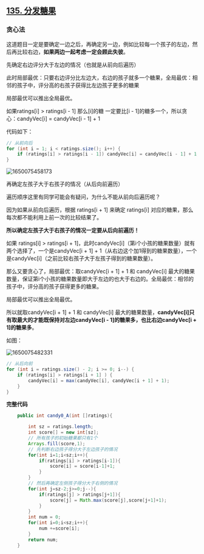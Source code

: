 ## [135. 分发糖果](https://leetcode-cn.com/problems/candy/)

### 贪心法

这道题目一定是要确定一边之后，再确定另一边，例如比较每一个孩子的左边，然后再比较右边，**如果两边一起考虑一定会顾此失彼**。

先确定右边评分大于左边的情况（也就是从前向后遍历）

此时局部最优：只要右边评分比左边大，右边的孩子就多一个糖果，全局最优：相邻的孩子中，评分高的右孩子获得比左边孩子更多的糖果

局部最优可以推出全局最优。

如果ratings[i] > ratings[i - 1] 那么[i]的糖 一定要比[i - 1]的糖多一个，所以贪心：candyVec[i] = candyVec[i - 1] + 1

代码如下：

~~~java
// 从前向后
for (int i = 1; i < ratings.size(); i++) {
    if (ratings[i] > ratings[i - 1]) candyVec[i] = candyVec[i - 1] + 1;
}
~~~

![1650075458173](https://tprzfbucket.oss-cn-beijing.aliyuncs.com/hadoop/202204/16/101738-887330.png)

再确定左孩子大于右孩子的情况（从后向前遍历）

遍历顺序这里有同学可能会有疑问，为什么不能从前向后遍历呢？

因为如果从前向后遍历，根据 ratings[i + 1] 来确定 ratings[i] 对应的糖果，那么每次都不能利用上前一次的比较结果了。

**所以确定左孩子大于右孩子的情况一定要从后向前遍历！**

如果 ratings[i] > ratings[i + 1]，此时candyVec[i]（第i个小孩的糖果数量）就有两个选择了，一个是candyVec[i + 1] + 1（从右边这个加1得到的糖果数量），一个是candyVec[i]（之前比较右孩子大于左孩子得到的糖果数量）。

那么又要贪心了，局部最优：取candyVec[i + 1] + 1 和 candyVec[i] 最大的糖果数量，保证第i个小孩的糖果数量即大于左边的也大于右边的。全局最优：相邻的孩子中，评分高的孩子获得更多的糖果。

局部最优可以推出全局最优。

所以就取candyVec[i + 1] + 1 和 candyVec[i] 最大的糖果数量，**candyVec[i]只有取最大的才能既保持对左边candyVec[i - 1]的糖果多，也比右边candyVec[i + 1]的糖果多**。

如图：  

![1650075482331](https://tprzfbucket.oss-cn-beijing.aliyuncs.com/hadoop/202204/16/101802-583621.png)

~~~java
// 从后向前
for (int i = ratings.size() - 2; i >= 0; i--) {
    if (ratings[i] > ratings[i + 1] ) {
        candyVec[i] = max(candyVec[i], candyVec[i + 1] + 1);
    }
}
~~~

**完整代码**

~~~java
    public int candy0_A(int []ratings){

        int sz = ratings.length;
        int score[] = new int[sz];
        // 所有孩子的初始糖果都只有1个
        Arrays.fill(score,1);
        // 先判断右边孩子得分大于左边孩子的情况
        for(int i=1;i<sz;i++){
            if(ratings[i] > ratings[i-1]){
                score[i] = score[i-1]+1;
            }
        }
        // 然后再确定左侧孩子得分大于右侧的情况
        for(int j=sz-2;j>=0;j--){
            if(ratings[j] > ratings[j+1]){
                score[j] = Math.max(score[j],score[j+1]+1);
            }
        }
        int num = 0;
        for(int i=0;i<sz;i++){
            num +=score[i];
        }
        return num;
    }
~~~

